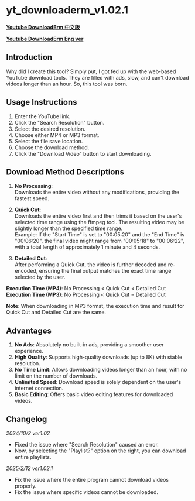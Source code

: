 # yt_downloaderm_v1.02.1

**[Youtube DownloadErm 中文版](https://hackmd.io/@luouo/rk6KPN0qA)**

**[Youtube DownloadErm Eng ver](https://hackmd.io/@luouo/rJrqq17C0)**

## Introduction
Why did I create this tool? Simply put, I got fed up with the web-based YouTube download tools. They are filled with ads, slow, and can't download videos longer than an hour. So, this tool was born.

## Usage Instructions

1. Enter the YouTube link.
2. Click the "Search Resolution" button.
3. Select the desired resolution.
4. Choose either MP4 or MP3 format.
5. Select the file save location.
6. Choose the download method.
7. Click the "Download Video" button to start downloading.

## Download Method Descriptions

1. **No Processing**:  
   Downloads the entire video without any modifications, providing the fastest speed.

2. **Quick Cut**:  
   Downloads the entire video first and then trims it based on the user's selected time range using the ffmpeg tool. The resulting video may be slightly longer than the specified time range.  
   Example: If the "Start Time" is set to "00:05:20" and the "End Time" is "00:06:20", the final video might range from "00:05:18" to "00:06:22", with a total length of approximately 1 minute and 4 seconds.

3. **Detailed Cut**:  
   After performing a Quick Cut, the video is further decoded and re-encoded, ensuring the final output matches the exact time range selected by the user.

**Execution Time (MP4)**: No Processing < Quick Cut < Detailed Cut  
**Execution Time (MP3)**: No Processing < Quick Cut = Detailed Cut  

**Note**: When downloading in MP3 format, the execution time and result for Quick Cut and Detailed Cut are the same.

## Advantages

1. **No Ads**: Absolutely no built-in ads, providing a smoother user experience.
2. **High Quality**: Supports high-quality downloads (up to 8K) with stable resolution.
3. **No Time Limit**: Allows downloading videos longer than an hour, with no limit on the number of downloads.
4. **Unlimited Speed**: Download speed is solely dependent on the user's internet connection.
5. **Basic Editing**: Offers basic video editing features for downloaded videos.

## Changelog 

*2024/10/2 ver1.02* 
- Fixed the issue where "Search Resolution" caused an error.
- Now, by selecting the "Playlist?" option on the right, you can download entire playlists.

*2025/2/12 ver1.02.1*
- Fix the issue where the entire program cannot download videos properly.
- Fix the issue where specific videos cannot be downloaded.

